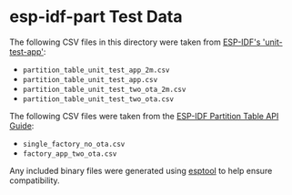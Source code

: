 # esp-idf-part Test Data

The following CSV files in this directory were taken from [ESP-IDF's 'unit-test-app'](https://github.com/espressif/esp-idf/tree/master/tools/unit-test-app):

- `partition_table_unit_test_app_2m.csv`
- `partition_table_unit_test_app.csv`
- `partition_table_unit_test_two_ota_2m.csv`
- `partition_table_unit_test_two_ota.csv`

The following CSV files were taken from the [ESP-IDF Partition Table API Guide](https://docs.espressif.com/projects/esp-idf/en/latest/esp32/api-guides/partition-tables.html):

- `single_factory_no_ota.csv`
- `factory_app_two_ota.csv`

Any included binary files were generated using [esptool](https://github.com/espressif/esptool/tree/master/esptool) to help ensure compatibility.
